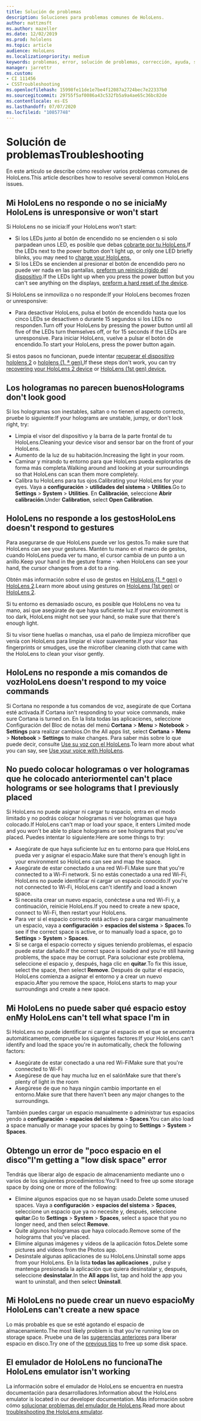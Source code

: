 ```yaml
---
title: Solución de problemas
description: Soluciones para problemas comunes de HoloLens.
author: mattzmsft
ms.author: mazeller
ms.date: 12/02/2019
ms.prod: hololens
ms.topic: article
audience: HoloLens
ms.localizationpriority: medium
keywords: problemas, error, solución de problemas, corrección, ayuda, soporte técnico, HoloLens
manager: jarrettr
ms.custom:
- CI 111456
- CSSTroubleshooting
ms.openlocfilehash: 15998fe11de1e7be4f12087a2724bec7e22337b0
ms.sourcegitcommit: 29755f5af0086a43c532fb5a9a4ae65c36bc82de
ms.contentlocale: es-ES
ms.lasthandoff: 07/07/2020
ms.locfileid: "10857748"
---
```

# <span data-ttu-id="244d7-104">Solución de problemas</span><span class="sxs-lookup"><span data-stu-id="244d7-104">Troubleshooting</span></span>

<span data-ttu-id="244d7-105">En este artículo se describe cómo resolver varios problemas comunes de HoloLens.</span><span class="sxs-lookup"><span data-stu-id="244d7-105">This article describes how to resolve several common HoloLens issues.</span></span>

## <span data-ttu-id="244d7-106">Mi HoloLens no responde o no se inicia</span><span class="sxs-lookup"><span data-stu-id="244d7-106">My HoloLens is unresponsive or won't start</span></span>

<span data-ttu-id="244d7-107">Si HoloLens no se inicia:</span><span class="sxs-lookup"><span data-stu-id="244d7-107">If your HoloLens won't start:</span></span>

- <span data-ttu-id="244d7-108">Si los LEDs junto al botón de encendido no se encienden o si solo parpadean unos LED, es posible que debas [cobrarte por tu HoloLens.](hololens-recovery.md#charging-the-device)</span><span class="sxs-lookup"><span data-stu-id="244d7-108">If the LEDs next to the power button don't light up, or only one LED briefly blinks, you may need to [charge your HoloLens.](hololens-recovery.md#charging-the-device)</span></span>
- <span data-ttu-id="244d7-109">Si los LEDs se encienden al presionar el botón de encendido pero no puede ver nada en las pantallas, [preform un reinicio rígido del dispositivo](hololens-recovery.md#hard-reset-procedure).</span><span class="sxs-lookup"><span data-stu-id="244d7-109">If the LEDs light up when you press the power button but you can't see anything on the displays, [preform a hard reset of the device](hololens-recovery.md#hard-reset-procedure).</span></span>

<span data-ttu-id="244d7-110">Si HoloLens se inmoviliza o no responde:</span><span class="sxs-lookup"><span data-stu-id="244d7-110">If your HoloLens becomes frozen or unresponsive:</span></span>

- <span data-ttu-id="244d7-111">Para desactivar HoloLens, pulsa el botón de encendido hasta que los cinco LEDs se desactiven o durante 15 segundos si los LEDs no responden.</span><span class="sxs-lookup"><span data-stu-id="244d7-111">Turn off your HoloLens by pressing the power button until all five of the LEDs turn themselves off, or for 15 seconds if the LEDs are unresponsive.</span></span> <span data-ttu-id="244d7-112">Para iniciar HoloLens, vuelve a pulsar el botón de encendido.</span><span class="sxs-lookup"><span data-stu-id="244d7-112">To start your HoloLens, press the power button again.</span></span>

<span data-ttu-id="244d7-113">Si estos pasos no funcionan, puede intentar [recuperar el dispositivo hololens 2](hololens-recovery.md) o [hololens (1. ª gen).](hololens1-recovery.md)</span><span class="sxs-lookup"><span data-stu-id="244d7-113">If these steps don't work, you can try [recovering your HoloLens 2 device](hololens-recovery.md) or [HoloLens (1st gen) device.](hololens1-recovery.md)</span></span>

## <span data-ttu-id="244d7-114">Los hologramas no parecen buenos</span><span class="sxs-lookup"><span data-stu-id="244d7-114">Holograms don't look good</span></span>

<span data-ttu-id="244d7-115">Si los hologramas son inestables, saltan o no tienen el aspecto correcto, pruebe lo siguiente:</span><span class="sxs-lookup"><span data-stu-id="244d7-115">If your holograms are unstable, jumpy, or don't look right, try:</span></span>

- <span data-ttu-id="244d7-116">Limpia el visor del dispositivo y la barra de la parte frontal de tu HoloLens.</span><span class="sxs-lookup"><span data-stu-id="244d7-116">Cleaning your device visor and sensor bar on the front of your HoloLens.</span></span>
- <span data-ttu-id="244d7-117">Aumento de la luz de su habitación.</span><span class="sxs-lookup"><span data-stu-id="244d7-117">Increasing the light in your room.</span></span>
- <span data-ttu-id="244d7-118">Caminar y mirando tu entorno para que HoloLens pueda explorarlos de forma más completa.</span><span class="sxs-lookup"><span data-stu-id="244d7-118">Walking around and looking at your surroundings so that HoloLens can scan them more completely.</span></span>
- <span data-ttu-id="244d7-119">Calibra tu HoloLens para tus ojos.</span><span class="sxs-lookup"><span data-stu-id="244d7-119">Calibrating your HoloLens for your eyes.</span></span> <span data-ttu-id="244d7-120">Vaya a **configuración**  >  **utilidades del sistema**  >  **Utilities**.</span><span class="sxs-lookup"><span data-stu-id="244d7-120">Go to **Settings** > **System** > **Utilities**.</span></span> <span data-ttu-id="244d7-121">En **Calibración**, seleccione **Abrir calibración**.</span><span class="sxs-lookup"><span data-stu-id="244d7-121">Under **Calibration**, select **Open Calibration**.</span></span>

## <span data-ttu-id="244d7-122">HoloLens no responde a los gestos</span><span class="sxs-lookup"><span data-stu-id="244d7-122">HoloLens doesn't respond to gestures</span></span>

<span data-ttu-id="244d7-123">Para asegurarse de que HoloLens puede ver los gestos.</span><span class="sxs-lookup"><span data-stu-id="244d7-123">To make sure that HoloLens can see your gestures.</span></span>  <span data-ttu-id="244d7-124">Mantén tu mano en el marco de gestos, cuando HoloLens pueda ver tu mano, el cursor cambia de un punto a un anillo.</span><span class="sxs-lookup"><span data-stu-id="244d7-124">Keep your hand in the gesture frame - when HoloLens can see your hand, the cursor changes from a dot to a ring.</span></span>

<span data-ttu-id="244d7-125">Obtén más información sobre el uso de gestos en [HoloLens (1. ª gen)](hololens1-basic-usage.md#use-hololens-with-your-hands) o [HoloLens 2](hololens2-basic-usage.md#the-hand-tracking-frame).</span><span class="sxs-lookup"><span data-stu-id="244d7-125">Learn more about using gestures on [HoloLens (1st gen)](hololens1-basic-usage.md#use-hololens-with-your-hands) or [HoloLens 2](hololens2-basic-usage.md#the-hand-tracking-frame).</span></span>

<span data-ttu-id="244d7-126">Si tu entorno es demasiado oscuro, es posible que HoloLens no vea tu mano, así que asegúrate de que haya suficiente luz.</span><span class="sxs-lookup"><span data-stu-id="244d7-126">If your environment is too dark, HoloLens might not see your hand, so make sure that there's enough light.</span></span>

<span data-ttu-id="244d7-127">Si tu visor tiene huellas o manchas, usa el paño de limpieza microfiber que venía con HoloLens para limpiar el visor suavemente.</span><span class="sxs-lookup"><span data-stu-id="244d7-127">If your visor has fingerprints or smudges, use the microfiber cleaning cloth that came with the HoloLens to clean your visor gently.</span></span>

## <span data-ttu-id="244d7-128">HoloLens no responde a mis comandos de voz</span><span class="sxs-lookup"><span data-stu-id="244d7-128">HoloLens doesn't respond to my voice commands</span></span>

<span data-ttu-id="244d7-129">Si Cortana no responde a tus comandos de voz, asegúrate de que Cortana esté activada.</span><span class="sxs-lookup"><span data-stu-id="244d7-129">If Cortana isn't responding to your voice commands, make sure Cortana is turned on.</span></span> <span data-ttu-id="244d7-130">En la lista todas las aplicaciones, seleccione Configuración del Bloc de notas del menú **Cortana**  >  **Menu**  >  **Notebook**  >  **Settings** para realizar cambios.</span><span class="sxs-lookup"><span data-stu-id="244d7-130">On the All apps list, select **Cortana** > **Menu** > **Notebook** > **Settings** to make changes.</span></span> <span data-ttu-id="244d7-131">Para saber más sobre lo que puede decir, consulte [Use su voz con el HoloLens](hololens-cortana.md).</span><span class="sxs-lookup"><span data-stu-id="244d7-131">To learn more about what you can say, see [Use your voice with HoloLens](hololens-cortana.md).</span></span>

## <span data-ttu-id="244d7-132">No puedo colocar hologramas o ver hologramas que he colocado anteriormente</span><span class="sxs-lookup"><span data-stu-id="244d7-132">I can't place holograms or see holograms that I previously placed</span></span>

<span data-ttu-id="244d7-133">Si HoloLens no puede asignar ni cargar tu espacio, entra en el modo limitado y no podrás colocar hologramas ni ver hologramas que haya colocado.</span><span class="sxs-lookup"><span data-stu-id="244d7-133">If HoloLens can't map or load your space, it enters Limited mode and you won't be able to place holograms or see holograms that you've placed.</span></span> <span data-ttu-id="244d7-134">Puedes intentar lo siguiente:</span><span class="sxs-lookup"><span data-stu-id="244d7-134">Here are some things to try:</span></span>

- <span data-ttu-id="244d7-135">Asegúrate de que haya suficiente luz en tu entorno para que HoloLens pueda ver y asignar el espacio.</span><span class="sxs-lookup"><span data-stu-id="244d7-135">Make sure that there's enough light in your environment so HoloLens can see and map the space.</span></span>
- <span data-ttu-id="244d7-136">Asegúrate de estar conectado a una red Wi-Fi.</span><span class="sxs-lookup"><span data-stu-id="244d7-136">Make sure that you're connected to a Wi-Fi network.</span></span> <span data-ttu-id="244d7-137">Si no estás conectado a una red Wi-Fi, HoloLens no puede identificar ni cargar un espacio conocido.</span><span class="sxs-lookup"><span data-stu-id="244d7-137">If you're not connected to Wi-Fi, HoloLens can't identify and load a known space.</span></span>
- <span data-ttu-id="244d7-138">Si necesita crear un nuevo espacio, conéctese a una red Wi-Fi y, a continuación, reinicie HoloLens.</span><span class="sxs-lookup"><span data-stu-id="244d7-138">If you need to create a new space, connect to Wi-Fi, then restart your HoloLens.</span></span>
- <span data-ttu-id="244d7-139">Para ver si el espacio correcto está activo o para cargar manualmente un espacio, vaya a **configuración**  >  **espacios del sistema**  >  **Spaces**.</span><span class="sxs-lookup"><span data-stu-id="244d7-139">To see if the correct space is active, or to manually load a space, go to **Settings** > **System** > **Spaces**.</span></span>
- <span data-ttu-id="244d7-140">Si se carga el espacio correcto y sigues teniendo problemas, el espacio puede estar dañado.</span><span class="sxs-lookup"><span data-stu-id="244d7-140">If the correct space is loaded and you're still having problems, the space may be corrupt.</span></span> <span data-ttu-id="244d7-141">Para solucionar este problema, seleccione el espacio y, después, haga clic en **quitar**.</span><span class="sxs-lookup"><span data-stu-id="244d7-141">To fix this issue, select the space, then select **Remove**.</span></span> <span data-ttu-id="244d7-142">Después de quitar el espacio, HoloLens comienza a asignar el entorno y a crear un nuevo espacio.</span><span class="sxs-lookup"><span data-stu-id="244d7-142">After you remove the space, HoloLens starts to map your surroundings and create a new space.</span></span>

## <span data-ttu-id="244d7-143">Mi HoloLens no puede saber qué espacio estoy en</span><span class="sxs-lookup"><span data-stu-id="244d7-143">My HoloLens can't tell what space I'm in</span></span>

<span data-ttu-id="244d7-144">Si HoloLens no puede identificar ni cargar el espacio en el que se encuentra automáticamente, compruebe los siguientes factores:</span><span class="sxs-lookup"><span data-stu-id="244d7-144">If your HoloLens can't identify and load the space you're in automatically, check the following factors:</span></span>

- <span data-ttu-id="244d7-145">Asegúrate de estar conectado a una red Wi-Fi</span><span class="sxs-lookup"><span data-stu-id="244d7-145">Make sure that you're connected to Wi-Fi</span></span>
- <span data-ttu-id="244d7-146">Asegúrese de que hay mucha luz en el salón</span><span class="sxs-lookup"><span data-stu-id="244d7-146">Make sure that there's plenty of light in the room</span></span>
- <span data-ttu-id="244d7-147">Asegúrese de que no haya ningún cambio importante en el entorno.</span><span class="sxs-lookup"><span data-stu-id="244d7-147">Make sure that there haven't been any major changes to the surroundings.</span></span>

<span data-ttu-id="244d7-148">También puedes cargar un espacio manualmente o administrar tus espacios yendo a **configuración**  >  **espacios del sistema**  >  **Spaces**.</span><span class="sxs-lookup"><span data-stu-id="244d7-148">You can also load a space manually or manage your spaces by going to **Settings** > **System** > **Spaces**.</span></span>

## <span data-ttu-id="244d7-149">Obtengo un error de "poco espacio en el disco"</span><span class="sxs-lookup"><span data-stu-id="244d7-149">I'm getting a "low disk space" error</span></span>

<span data-ttu-id="244d7-150">Tendrás que liberar algo de espacio de almacenamiento mediante uno o varios de los siguientes procedimientos:</span><span class="sxs-lookup"><span data-stu-id="244d7-150">You'll need to free up some storage space by doing one or more of the following:</span></span>

- <span data-ttu-id="244d7-151">Elimine algunos espacios que no se hayan usado.</span><span class="sxs-lookup"><span data-stu-id="244d7-151">Delete some unused spaces.</span></span> <span data-ttu-id="244d7-152">Vaya a **configuración**  >  **espacios del sistema**  >  **Spaces**, seleccione un espacio que ya no necesite y, después, seleccione **quitar**.</span><span class="sxs-lookup"><span data-stu-id="244d7-152">Go to **Settings** > **System** > **Spaces**, select a space that you no longer need, and then select **Remove**.</span></span>
- <span data-ttu-id="244d7-153">Quite algunos hologramas que haya colocado.</span><span class="sxs-lookup"><span data-stu-id="244d7-153">Remove some of the holograms that you've placed.</span></span>
- <span data-ttu-id="244d7-154">Elimine algunas imágenes y vídeos de la aplicación fotos.</span><span class="sxs-lookup"><span data-stu-id="244d7-154">Delete some pictures and videos from the Photos app.</span></span>
- <span data-ttu-id="244d7-155">Desinstale algunas aplicaciones de su HoloLens.</span><span class="sxs-lookup"><span data-stu-id="244d7-155">Uninstall some apps from your HoloLens.</span></span> <span data-ttu-id="244d7-156">En la lista **todas las aplicaciones** , pulse y mantenga presionada la aplicación que quiera desinstalar y, después, seleccione **desinstalar**.</span><span class="sxs-lookup"><span data-stu-id="244d7-156">In the **All apps** list, tap and hold the app you want to uninstall, and then select **Uninstall**.</span></span>

## <span data-ttu-id="244d7-157">Mi HoloLens no puede crear un nuevo espacio</span><span class="sxs-lookup"><span data-stu-id="244d7-157">My HoloLens can't create a new space</span></span>

<span data-ttu-id="244d7-158">Lo más probable es que se esté agotando el espacio de almacenamiento.</span><span class="sxs-lookup"><span data-stu-id="244d7-158">The most likely problem is that you're running low on storage space.</span></span> <span data-ttu-id="244d7-159">Pruebe una de las [sugerencias anteriores](#im-getting-a-low-disk-space-error) para liberar espacio en disco.</span><span class="sxs-lookup"><span data-stu-id="244d7-159">Try one of the [previous tips](#im-getting-a-low-disk-space-error) to free up some disk space.</span></span>

## <span data-ttu-id="244d7-160">El emulador de HoloLens no funciona</span><span class="sxs-lookup"><span data-stu-id="244d7-160">The HoloLens emulator isn't working</span></span>

<span data-ttu-id="244d7-161">La información sobre el emulador de HoloLens se encuentra en nuestra documentación para desarrolladores.</span><span class="sxs-lookup"><span data-stu-id="244d7-161">Information about the HoloLens emulator is located in our developer documentation.</span></span>  <span data-ttu-id="244d7-162">Más información sobre cómo [solucionar problemas del emulador de HoloLens](https://docs.microsoft.com/windows/mixed-reality/using-the-hololens-emulator#troubleshooting).</span><span class="sxs-lookup"><span data-stu-id="244d7-162">Read more about [troubleshooting the HoloLens emulator](https://docs.microsoft.com/windows/mixed-reality/using-the-hololens-emulator#troubleshooting).</span></span>
